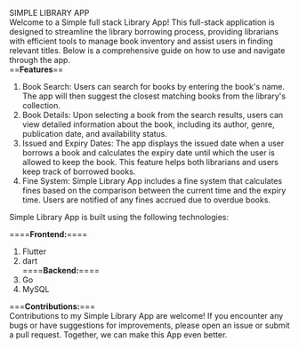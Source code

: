 
SIMPLE LIBRARY APP<br>
Welcome to a Simple full stack Library App! This full-stack application is designed to streamline the library borrowing process, providing librarians with efficient tools to manage book inventory and assist users in finding relevant titles. Below is a comprehensive guide on how to use and navigate through the app.
<br>
==**Features**==<br>
1. Book Search: Users can search for books by entering the book's name. The app will then suggest the closest matching books from the library's collection.<br>
2. Book Details: Upon selecting a book from the search results, users can view detailed information about the book, including its author, genre, publication date, and availability status.<br>
3. Issued and Expiry Dates: The app displays the issued date when a user borrows a book and calculates the expiry date until which the user is allowed to keep the book. This feature helps both librarians and users keep track of borrowed books.<br>
4. Fine System: Simple Library App includes a fine system that calculates fines based on the comparison between the current time and the expiry time. Users are notified of any fines accrued due to overdue books.<br>


Simple Library App is built using the following technologies:<br>

====**Frontend:**====<br>
1. Flutter<br>
2. dart<br>
====**Backend:**====<br>
1. Go<br>
2. MySQL<br>

===**Contributions:**===<br>
Contributions to my Simple Library App are welcome! If you encounter any bugs or have suggestions for improvements, please open an issue or submit a pull request. Together, we can make this App even better.
